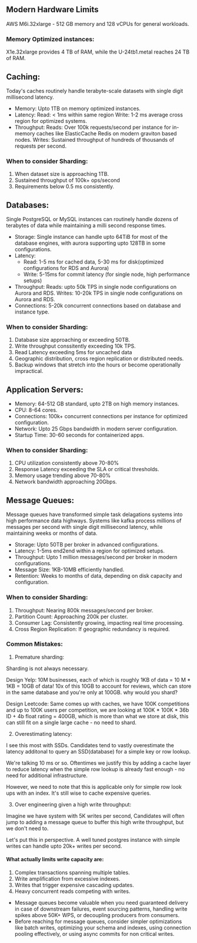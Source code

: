 ## Modern Hardware Limits

AWS  M6i.32xlarge - 512 GB memory and 128 vCPUs for general workloads. 

### Memory Optimized instances: 

X1e.32xlarge provides 4 TB of RAM, while the U-24tb1.metal reaches 24 TB of RAM.

## Caching: 

Today's caches routinely handle terabyte-scale datasets with single digit millisecond latency. 

* Memory: Upto 1TB on memory optimized instances. 
* Latency: 
    Read: < 1ms within same region
    Write: 1-2 ms average cross region for optimized systems. 
* Throughput: 
    Reads: Over 100k requests/second per instance for in-memory caches like ElasticCache Redis on modern graviton based nodes. 
    Writes: Sustained throughput of hundreds of thousands of requests per second. 

### When to consider Sharding: 

1. When dataset size is approaching 1TB. 
2. Sustained throughput of 100k+ ops/second
3. Requirements below 0.5 ms consistently. 


## Databases: 

Single PostgreSQL or MySQL instances can routinely handle dozens of terabytes of data while maintaining a milli second response times. 

* Storage: Single instance can handle upto 64TiB for most of the database engines, with aurora supporting upto 128TB in some configurations. 
* Latency: 
    * Read:  1-5 ms for cached data, 5-30 ms for disk(optimized configurations for RDS and Aurora)
    * Write: 5-15ms for commit latency (for single node, high performance setups)
* Throughput: 
    Reads: upto 50k TPS in single node configurations on Aurora and RDS. 
    Writes: 10-20k TPS in single node configurations on Aurora and RDS. 
* Connections: 5-20k concurrent connections based on database and instance type. 

### When to consider Sharding: 

1. Database size approaching or exceeding 50TB. 
2. Write throughput conssitently exceeding 10k TPS. 
3. Read Latency exceeding 5ms for uncached data 
4. Geographic distribution, cross region replication or distributed needs. 
5. Backup windows that stretch into the hours or become operationally impractical. 

## Application Servers: 

* Memory: 64-512 GB standard, upto 2TB on high memory instances. 
* CPU: 8-64 cores. 
* Connections: 100k+ concurrent connections per instance for optimized configuration. 
* Network: Upto 25 Gbps bandwidth in modern server configuration. 
* Startup Time: 30-60 seconds for containerized apps. 

### When to consider Sharding: 

1. CPU utilization consistently above 70-80%
2. Response Latency exceeding the SLA or critical thresholds. 
3. Memory usage trending above 70-80%
4. Network bandwidth approaching 20Gbps. 

## Message Queues: 

Message queues have transformed simple task delagations systems into high performance data highways. Systems like kafka process millions of messages per second with single digit millisecond latency, while maintaining weeks or months of data. 

* Storage: Upto 50TB per broker in advanced configurations.
* Latency: 1-5ms end2end within a region for optimized setups. 
* Throughput: Upto 1 million messages/second per broker in modern configurations. 
* Message Size: 1KB-10MB efficiently handled. 
* Retention: Weeks to months of data, depending on disk capacity and configuration. 

### When to consider Sharding: 

1. Throughput: Nearing 800k messages/second per broker. 
2. Partition Count: Approaching 200k per cluster.
3. Consumer Lag: Consistently growing, impacting real time processing. 
4. Cross Region Replication: If geographic redundancy is required. 


### Common Mistakes: 

1. Premature sharding: 

Sharding is not always necessary. 

Design Yelp: 
10M businesses, each of which is roughly 1KB of data = 10 M * 1KB = 10GB of data! 10x of this 10GB to account for reviews, which can store in the same database and you're only at 100GB. why would you shard? 

Design Leetcode: 
Same comes up with caches, we have 100K competitions and up to 100K users per competition, we are looking at 100K * 100K * 36b ID + 4b float rating = 400GB, which is more than what we store at disk, this can still fit on a single large cache - no need to shard. 

2. Overestimating latency: 

I see this most with SSDs. Candidates tend to vastly overestimate the latency additonal to query an SSD(database) for a simple key or row lookup. 
 
We're talking 10 ms or so. Oftentimes we justify this by adding a cache layer to reduce latency when the simple row lookup is already fast enough - no need for additional infrastructure. 

However, we need to note that this is applicable only for simple row look ups with an index. It's still wise to cache expensive queries. 

3. Over engineering given a high write throughput: 

Imagine we have system with 5K writes per second, Candidates will often jump to adding a message queue to buffer this high write throughput, but we don't need to. 

Let's put this in perspective. A well tuned postgres instance with simple writes can handle upto 20k+ writes per second. 

#### What actually limits write capacity are: 

1. Complex transactions spanning multiple tables. 
2. Write amplification from excessive indexes. 
3. Writes that trigger expensive cascading updates. 
4. Heavy concurrent reads competing with writes. 

* Message queues become valuable when you need guaranteed delivery in case of downstream failures, event sourcing patterns, handling write spikes above 50K+ WPS, or decoupling producers from consumers. 
* Before reaching for message queues, consider simpler optimizations like batch writes, optimizing your schema and indexes, using connection pooling effectively, or using async  commits for non critical writes. 


